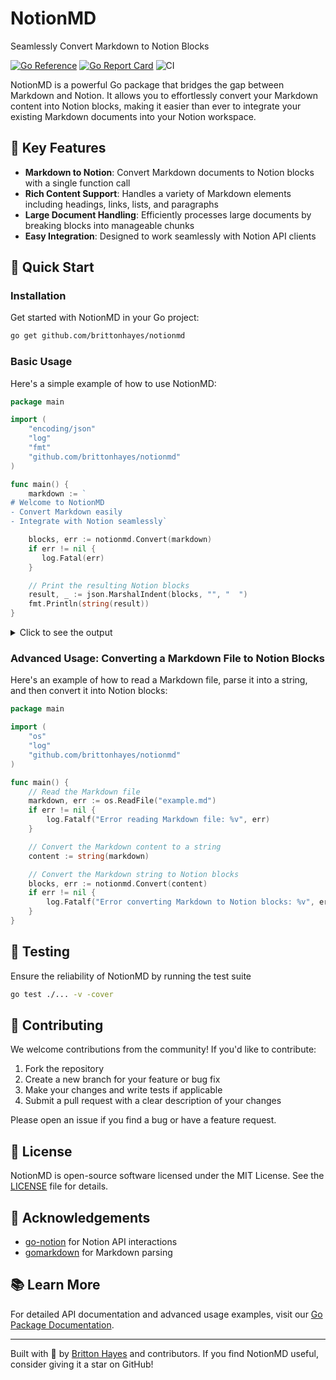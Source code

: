 # NotionMD
Seamlessly Convert Markdown to Notion Blocks

[![Go Reference](https://pkg.go.dev/badge/github.com/brittonhayes/notionmd.svg)](https://pkg.go.dev/github.com/brittonhayes/notionmd)
[![Go Report Card](https://goreportcard.com/badge/github.com/brittonhayes/notionmd)](https://goreportcard.com/report/github.com/brittonhayes/notionmd)
![CI](https://github.com/brittonhayes/notionmd/actions/workflows/ci.yml/badge.svg)

NotionMD is a powerful Go package that bridges the gap between Markdown and Notion. It allows you to effortlessly convert your Markdown content into Notion blocks, making it easier than ever to integrate your existing Markdown documents into your Notion workspace.

## 🌟 Key Features

- **Markdown to Notion**: Convert Markdown documents to Notion blocks with a single function call
- **Rich Content Support**: Handles a variety of Markdown elements including headings, links, lists, and paragraphs
- **Large Document Handling**: Efficiently processes large documents by breaking blocks into manageable chunks
- **Easy Integration**: Designed to work seamlessly with Notion API clients

## 🚀 Quick Start

### Installation

Get started with NotionMD in your Go project:

```sh
go get github.com/brittonhayes/notionmd
```

### Basic Usage

Here's a simple example of how to use NotionMD:

```go
package main

import (
    "encoding/json"
    "log"
    "fmt"
    "github.com/brittonhayes/notionmd"
)

func main() {
    markdown := `
# Welcome to NotionMD
- Convert Markdown easily
- Integrate with Notion seamlessly`

    blocks, err := notionmd.Convert(markdown)
    if err != nil {
       log.Fatal(err) 
    }

    // Print the resulting Notion blocks
    result, _ := json.MarshalIndent(blocks, "", "  ")
    fmt.Println(string(result))
}
```

<details>
<summary>Click to see the output</summary>

```json
[
  {
    "heading_1": {
      "rich_text": [
        {
          "type": "text",
          "plain_text": "Welcome to NotionMD",
          "text": {
            "content": "Welcome to NotionMD"
          }
        }
      ],
      "is_toggleable": false
    }
  },
  {
    "bulleted_list_item": {
      "rich_text": [
        {
          "type": "text",
          "plain_text": "Convert Markdown easily",
          "text": {
            "content": "Convert Markdown easily"
          }
        }
      ]
    }
  },
  {
    "bulleted_list_item": {
      "rich_text": [
        {
          "type": "text",
          "plain_text": "Integrate with Notion seamlessly",
          "text": {
            "content": "Integrate with Notion seamlessly"
          }
        }
      ]
    }
  }
]
```
</details>

### Advanced Usage: Converting a Markdown File to Notion Blocks

Here's an example of how to read a Markdown file, parse it into a string, and then convert it into Notion blocks:

```go
package main

import (
    "os"
    "log"
    "github.com/brittonhayes/notionmd"
)

func main() {
    // Read the Markdown file
    markdown, err := os.ReadFile("example.md")
    if err != nil {
        log.Fatalf("Error reading Markdown file: %v", err)
    }

    // Convert the Markdown content to a string
    content := string(markdown)

    // Convert the Markdown string to Notion blocks
    blocks, err := notionmd.Convert(content)
    if err != nil {
        log.Fatalf("Error converting Markdown to Notion blocks: %v", err)
    }
}
```

## 🧪 Testing

Ensure the reliability of NotionMD by running the test suite

```sh
go test ./... -v -cover
```

## 🤝 Contributing

We welcome contributions from the community! If you'd like to contribute:

1. Fork the repository
2. Create a new branch for your feature or bug fix
3. Make your changes and write tests if applicable
4. Submit a pull request with a clear description of your changes

Please open an issue if you find a bug or have a feature request.

## 📄 License

NotionMD is open-source software licensed under the MIT License. See the [LICENSE](LICENSE) file for details.

## 🙏 Acknowledgements

- [go-notion](https://github.com/dstotijn/go-notion) for Notion API interactions
- [gomarkdown](https://github.com/gomarkdown/gomarkdown) for Markdown parsing

## 📚 Learn More

For detailed API documentation and advanced usage examples, visit our [Go Package Documentation](https://pkg.go.dev/github.com/brittonhayes/notionmd).

---

Built with 🖤 by [Britton Hayes](https://github.com/brittonhayes) and contributors. If you find NotionMD useful, consider giving it a star on GitHub!
